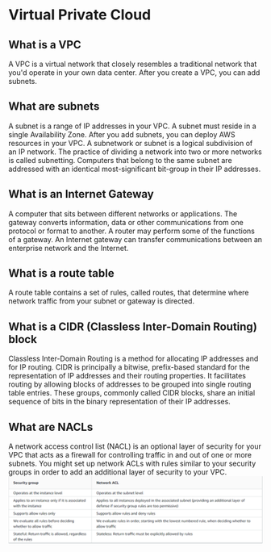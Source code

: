 # Virtual Private Cloud

## What is a VPC
A VPC is a virtual network that closely resembles a traditional network that you'd operate in your own data center. After you create a VPC, you can add subnets.

## What are subnets
A subnet is a range of IP addresses in your VPC. A subnet must reside in a single Availability Zone. After you add subnets, you can deploy AWS resources in your VPC.
A subnetwork or subnet is a logical subdivision of an IP network. The practice of dividing a network into two or more networks is called subnetting.
Computers that belong to the same subnet are addressed with an identical most-significant bit-group in their IP addresses. 

## What is an Internet Gateway
A computer that sits between different networks or applications. The gateway converts information, data or other communications from one protocol or format to another. A router may perform some of the functions of a gateway. An Internet gateway can transfer communications between an enterprise network and the Internet.

## What is a route table
A route table contains a set of rules, called routes, that determine where network traffic from your subnet or gateway is directed.

## What is a CIDR (Classless Inter-Domain Routing) block
Classless Inter-Domain Routing is a method for allocating IP addresses and for IP routing.
CIDR is principally a bitwise, prefix-based standard for the representation of IP addresses and their routing properties. It facilitates routing by allowing blocks of addresses to be grouped into single routing table entries. These groups, commonly called CIDR blocks, share an initial sequence of bits in the binary representation of their IP addresses.

## What are NACLs
A network access control list (NACL) is an optional layer of security for your VPC that acts as a firewall for controlling traffic in and out of one or more subnets. You might set up network ACLs with rules similar to your security groups in order to add an additional layer of security to your VPC.
![](images/sg_vs_nacls.png)